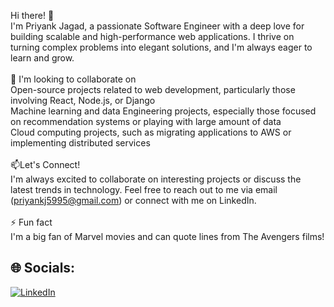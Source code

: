 
Hi there! 👋<br>I'm Priyank Jagad, a passionate Software Engineer with a deep love for building scalable and high-performance web applications. I thrive on turning complex problems into elegant solutions, and I'm always eager to learn and grow.<br><br>👯 I'm looking to collaborate on<br>Open-source projects related to web development, particularly those involving React, Node.js, or Django<br>Machine learning and data Engineering projects, especially those focused on recommendation systems or playing with large amount of data<br>Cloud computing projects, such as migrating applications to AWS or implementing distributed services 
<br><br>📫Let's Connect!<br>I'm always excited to collaborate on interesting projects or discuss the latest trends in technology. Feel free to reach out to me via email (priyankj5995@gmail.com) or connect with me on LinkedIn.<br><br>⚡ Fun fact <br>I'm a big fan of Marvel movies and can quote lines from The Avengers films!


## 🌐 Socials:
[![LinkedIn](https://img.shields.io/badge/LinkedIn-%230077B5.svg?logo=linkedin&logoColor=white)](https://linkedin.com/in/priyank-jagad) 


